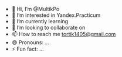 - 👋 Hi, I’m @MultikPo
- 👀 I’m interested in Yandex.Practicum
- 🌱 I’m currently learning 
- 💞️ I’m looking to collaborate on 
- 📫 How to reach me tortik1405@gmail.com
- 😄 Pronouns: ...
- ⚡ Fun fact: ...

<!---
MultikPo/MultikPo is a ✨ special ✨ repository because its `README.md` (this file) appears on your GitHub profile.
You can click the Preview link to take a look at your changes.
--->
